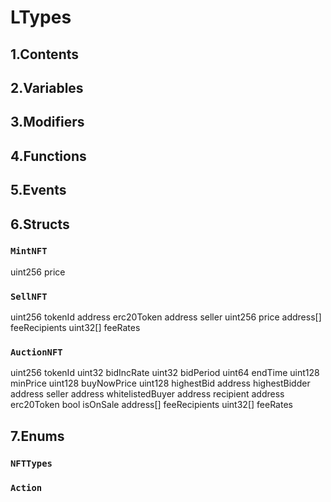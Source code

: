 # LTypes



## 1.Contents

<!-- START doctoc -->
<!-- END doctoc -->

## 2.Variables

## 3.Modifiers

## 4.Functions

## 5.Events

## 6.Structs
### `MintNFT`
uint256 price
### `SellNFT`
uint256 tokenId
address erc20Token
address seller
uint256 price
address[] feeRecipients
uint32[] feeRates
### `AuctionNFT`
uint256 tokenId
uint32 bidIncRate
uint32 bidPeriod
uint64 endTime
uint128 minPrice
uint128 buyNowPrice
uint128 highestBid
address highestBidder
address seller
address whitelistedBuyer
address recipient
address erc20Token
bool isOnSale
address[] feeRecipients
uint32[] feeRates

## 7.Enums
### `NFTTypes`




### `Action`




